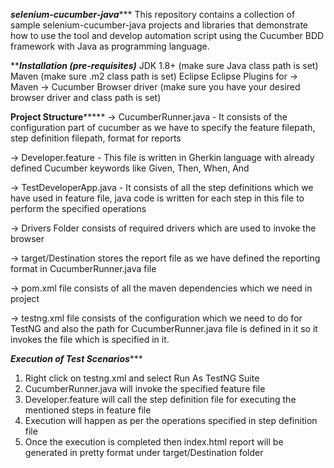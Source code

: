 *****************************selenium-cucumber-java********************************
This repository contains a collection of sample selenium-cucumber-java projects and libraries that demonstrate how to use the tool and develop automation script using the Cucumber BDD framework with Java as programming language.

*****************************Installation (pre-requisites)***************************
JDK 1.8+ (make sure Java class path is set)
Maven (make sure .m2 class path is set)
Eclipse
Eclipse Plugins for
	-> Maven
	-> Cucumber
Browser driver (make sure you have your desired browser driver and class path is set)

********************************Project Structure*************************************
-> CucumberRunner.java - It consists of the configuration part of cucumber as we have to specify the feature filepath, step definition filepath, format for reports

-> Developer.feature - This file is written in Gherkin language with already defined Cucumber keywords like Given, Then, When, And

-> TestDeveloperApp.java - It consists of all the step definitions which we have used in feature file, java code is written for each step in this file to perform the specified operations

-> Drivers Folder consists of required drivers which are used to invoke the browser

-> target/Destination stores the report file as we have defined the reporting format in CucumberRunner.java file

-> pom.xml file consists of all the maven dependencies which we need in project

-> testng.xml file consists of the configuration which we need to do for TestNG and also the path for CucumberRunner.java file is defined in it so it invokes the file which is specified in it.

*****************************Execution of Test Scenarios********************************
1. Right click on testng.xml and select Run As TestNG Suite
2. CucumberRunner.java will invoke the specified feature file
3. Developer.feature will call the step definition file for executing the mentioned steps in feature file
4. Execution will happen as per the operations specified in step definition file
5. Once the execution is completed then index.html report will be generated in pretty format under target/Destination folder